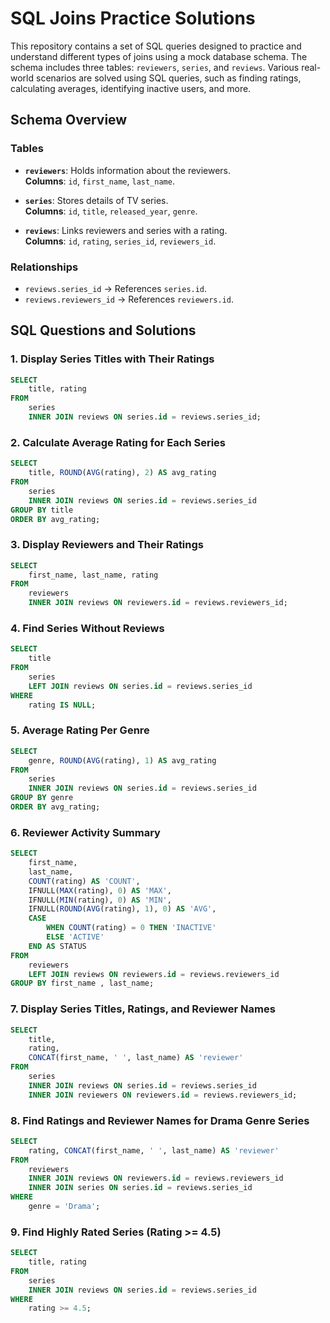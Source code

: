 # SQL Joins Practice Solutions

This repository contains a set of SQL queries designed to practice and understand different types of joins using a mock database schema. The schema includes three tables: `reviewers`, `series`, and `reviews`. Various real-world scenarios are solved using SQL queries, such as finding ratings, calculating averages, identifying inactive users, and more.

## Schema Overview

### Tables

- **`reviewers`**: Holds information about the reviewers.  
  **Columns**: `id`, `first_name`, `last_name`.

- **`series`**: Stores details of TV series.  
  **Columns**: `id`, `title`, `released_year`, `genre`.

- **`reviews`**: Links reviewers and series with a rating.  
  **Columns**: `id`, `rating`, `series_id`, `reviewers_id`.

### Relationships

- `reviews.series_id` → References `series.id`.  
- `reviews.reviewers_id` → References `reviewers.id`.

## SQL Questions and Solutions

### 1. Display Series Titles with Their Ratings
```sql
SELECT 
    title, rating
FROM
    series
    INNER JOIN reviews ON series.id = reviews.series_id;
```

### 2. Calculate Average Rating for Each Series
```sql
SELECT 
    title, ROUND(AVG(rating), 2) AS avg_rating
FROM
    series
    INNER JOIN reviews ON series.id = reviews.series_id
GROUP BY title
ORDER BY avg_rating;
```

### 3. Display Reviewers and Their Ratings
```sql
SELECT 
    first_name, last_name, rating
FROM
    reviewers
    INNER JOIN reviews ON reviewers.id = reviews.reviewers_id;
```

### 4. Find Series Without Reviews
```sql
SELECT 
    title
FROM
    series
    LEFT JOIN reviews ON series.id = reviews.series_id
WHERE
    rating IS NULL;
```


### 5. Average Rating Per Genre
```sql
SELECT 
    genre, ROUND(AVG(rating), 1) AS avg_rating
FROM
    series
    INNER JOIN reviews ON series.id = reviews.series_id
GROUP BY genre
ORDER BY avg_rating;

```


### 6. Reviewer Activity Summary
```sql
SELECT 
    first_name,
    last_name,
    COUNT(rating) AS 'COUNT',
    IFNULL(MAX(rating), 0) AS 'MAX',
    IFNULL(MIN(rating), 0) AS 'MIN',
    IFNULL(ROUND(AVG(rating), 1), 0) AS 'AVG',
    CASE
        WHEN COUNT(rating) = 0 THEN 'INACTIVE'
        ELSE 'ACTIVE'
    END AS STATUS
FROM
    reviewers
    LEFT JOIN reviews ON reviewers.id = reviews.reviewers_id
GROUP BY first_name , last_name;
```


### 7. Display Series Titles, Ratings, and Reviewer Names
```sql
SELECT 
    title,
    rating,
    CONCAT(first_name, ' ', last_name) AS 'reviewer'
FROM
    series
    INNER JOIN reviews ON series.id = reviews.series_id
    INNER JOIN reviewers ON reviewers.id = reviews.reviewers_id;
```


### 8. Find Ratings and Reviewer Names for Drama Genre Series
```sql
SELECT 
    rating, CONCAT(first_name, ' ', last_name) AS 'reviewer'
FROM
    reviewers
    INNER JOIN reviews ON reviewers.id = reviews.reviewers_id
    INNER JOIN series ON series.id = reviews.series_id
WHERE
    genre = 'Drama';
```


### 9. Find Highly Rated Series (Rating >= 4.5)
```sql
SELECT 
    title, rating
FROM
    series
    INNER JOIN reviews ON series.id = reviews.series_id
WHERE
    rating >= 4.5;
```
